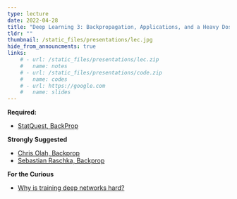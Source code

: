 ```yaml
---
type: lecture
date: 2022-04-28
title: "Deep Learning 3: Backpropagation, Applications, and a Heavy Dose of Humility"
tldr: ""
thumbnail: /static_files/presentations/lec.jpg
hide_from_announcments: true
links: 
    # - url: /static_files/presentations/lec.zip
    #   name: notes
    # - url: /static_files/presentations/code.zip
    #   name: codes
    # - url: https://google.com
    #   name: slides
---
```


**Required:**
- [StatQuest, BackProp](https://www.youtube.com/watch?v=IN2XmBhILt4&list=PLblh5JKOoLUIxGDQs4LFFD--41Vzf-ME1&index=4&ab_channel=StatQuestwithJoshStarmer)

**Strongly Suggested**
- [Chris Olah, Backprop](http://colah.github.io/posts/2015-08-Backprop/)
- [Sebastian Raschka, Backprop](https://sebastianraschka.com/faq/docs/backprop-arbitrary.html)

**For the Curious**
- [Why is training deep networks hard?](http://neuralnetworksanddeeplearning.com/chap5.html)
<!-- **Suggested Readings:** -->
<!-- - [Readings 1](http://example.com) -->
